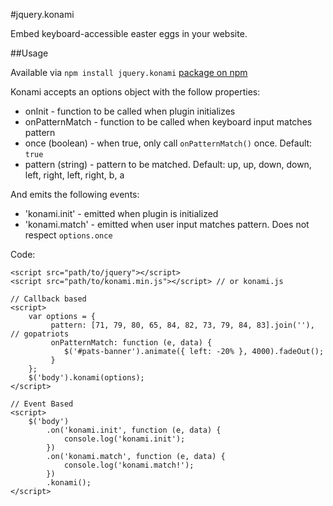#jquery.konami

Embed keyboard-accessible easter eggs in your website.

##Usage

Available via `npm install jquery.konami` [package on npm](https://www.npmjs.com/package/jquery.konami)

Konami accepts an options object with the follow properties:

- onInit - function to be called when plugin initializes
- onPatternMatch - function to be called when keyboard input matches pattern
- once (boolean) - when true, only call `onPatternMatch()` once. Default: `true`
- pattern (string) - pattern to be matched. Default: up, up, down, down, left, right, left, right, b, a

And emits the following events:

- 'konami.init' - emitted when plugin is initialized
- 'konami.match' - emitted when user input matches pattern. Does not respect `options.once`

Code:

    <script src="path/to/jquery"></script>
    <script src="path/to/konami.min.js"></script> // or konami.js
    
    // Callback based
    <script>
        var options = { 
             pattern: [71, 79, 80, 65, 84, 82, 73, 79, 84, 83].join(''), // gopatriots
             onPatternMatch: function (e, data) {
                $('#pats-banner').animate({ left: -20% }, 4000).fadeOut();
             }
        };
        $('body').konami(options);
    </script>
    
    // Event Based
    <script>
        $('body')
            .on('konami.init', function (e, data) {
                console.log('konami.init');
            })
            .on('konami.match', function (e, data) {
                console.log('konami.match!');
            })
            .konami(); 
    </script>
    
